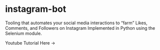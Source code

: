 # instagram-bot
Tooling that automates your social media interactions to “farm” Likes, Comments, and Followers on Instagram Implemented in Python using the Selenium module.

Youtube Tutorial Here -> 

